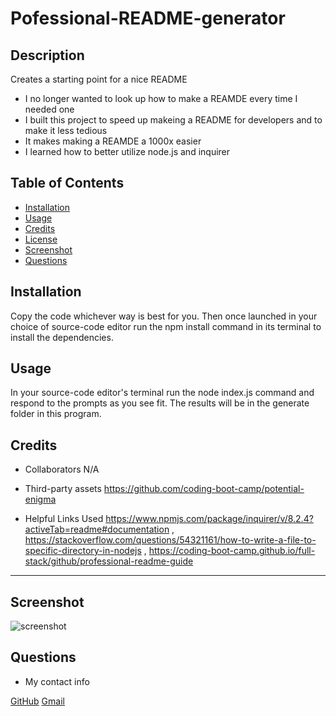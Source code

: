 # Pofessional-README-generator

## Description
  
Creates a starting point for a nice README
  
- I no longer wanted to look up how to make a REAMDE every time I needed one
- I built this project to speed up makeing a README for developers and to make it less tedious
- It makes making a REAMDE a 1000x easier
- I learned how to better utilize node.js and inquirer
  
## Table of Contents
  
- [Installation](#installation)
- [Usage](#usage)
- [Credits](#credits)
- [License](#license)
- [Screenshot](#screenshot)
- [Questions](#questions)

## Installation
  
Copy the code whichever way is best for you. Then once launched in your choice of source-code editor run the npm install command in its terminal to install the dependencies.
  
## Usage
  
In your source-code editor's terminal run the node index.js command and respond to the prompts as you see fit. The results will be in the generate folder in this program.
  
## Credits

- Collaborators
N/A

- Third-party assets
https://github.com/coding-boot-camp/potential-enigma

- Helpful Links Used
https://www.npmjs.com/package/inquirer/v/8.2.4?activeTab=readme#documentation , https://stackoverflow.com/questions/54321161/how-to-write-a-file-to-specific-directory-in-nodejs , https://coding-boot-camp.github.io/full-stack/github/professional-readme-guide
  

  
---

## Screenshot

![screenshot](../professional-readme/img/Screenshot%20(16).png)

## Questions

- My contact info

[GitHub](https://github.com/Domas09)
[Gmail](domasdar2@gmail.com)

